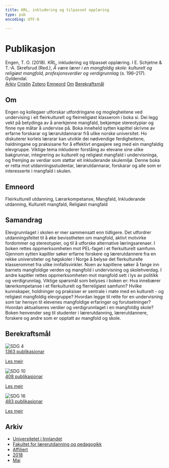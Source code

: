 ```yaml
---
title: KRL, inkludering og tilpasset opplæring
type: pub
encoding: UTF-8

---
```

<h1>Publikasjon</h1>
<article id="csl-bib-container-7V54S775" class="csl-bib-container">
  <div class="csl-bib-body"> <div class="csl-entry">Engen, T. O. (2018). KRL, inkludering og tilpasset opplæring. I E. Schjetne &#38; T.-A. Skrefsrud (Red.), <i>Å være lærer i en mangfoldig skole: kulturelt og religiøst mangfold, profesjonsverdier og verdigrunnlag</i> (s. 196–217). Gyldendal.</div> </div>
  <div class="csl-bib-buttons">
    <a href="#taxonomy-article-7V54S775" alt="archive" class="csl-bib-button">Arkiv</a>
    <a href="https://app.cristin.no/results/show.jsf?id=1586268" alt="Cristin" class="csl-bib-button">Cristin</a>
    <a href="http://zotero.org/groups/5881554/items/7V54S775" alt="Zotero" class="csl-bib-button">Zotero</a>
    <a href="#keywords-article-7V54S775" alt="keywords" class="csl-bib-button">Emneord</a>
    <a href="#about-article-7V54S775" alt="about_pub" class="csl-bib-button">Om</a>
    <a href="#sdg-article-7V54S775" alt="sdg" class="csl-bib-button">Berekraftsmål</a>
  </div>
  <div id="csl-bib-meta-container-7V54S775"></div>
</article>
<div id="csl-bib-meta-7V54S775" class="csl-bib-meta">
  <article id="about-article-7V54S775" class="about_pub-article">
    <h1>Om</h1>
    Engen og kollegaer utforskar utfordringane og moglegheitene ved undervising i eit fleirkulturelt og fleirreligiøst klasserom i boka si. Dei legg vekt på betydinga av å anerkjenne mangfald, bekjempe stereotypiar og finne nye måtar å undervise på. Boka inneheld sytten kapittel skrivne av erfarne forskarar og lærarutdannarar frå ulike norske universitet. Ho diskuterer korleis lærarar kan utvikle dei nødvendige ferdigheitene, haldningane og praksisane for å effektivt engasjere seg med ein mangfaldig elevgruppe. Viktige tema inkluderer forståing av elevane sine ulike bakgrunnar, integrering av kulturelt og religiøst mangfald i undervisninga, og fremjing av verdiar som støttar eit inkluderande skulemiljø. Denne boka er retta mot utdanningsstudentar, lærarutdannarar, forskarar og alle som er interesserte i mangfald i skulen.
  </article>
  <article id="keywords-article-7V54S775" class="keywords-article">
    <h1>Emneord</h1>
    Fleirkulturell utdanning, Lærarkompetanse, Mangfald, Inkluderande utdanning, Kulturelt mangfald, Religiøst mangfald
  </article>
  <article id="abstract-article-7V54S775" class="abstract-article">
    <h1>Samandrag</h1>
    Elevgrunnlaget i skolen er mer sammensatt enn tidligere. Det utfordrer utdanningsfeltet til å øke bevisstheten om mangfold, aktivt motvirke fordommer og stereotypier, og til å utforske alternative læringsarenaer. I boken rettes oppmerksomheten mot PEL-faget i et flerkulturelt samfunn. Gjennom sytten kapitler søker erfarne forskere og lærerutdannere fra en rekke universiteter og høgskoler i Norge å belyse det flerkulturelle klasserommet fra ulike innfallsvinkler. Noen av kapitlene søker å fange inn barnets mangfoldige verden og mangfold i undervisning og skolehverdag. I andre kapitler rettes oppmerksomheten mot mangfold sett i lys av politikk og verdigrunnlag. Viktige spørsmål som belyses i boken er: Hva innebærer lærerkompetanse i et flerkulturelt og flerreligiøst samfunn? Hvilke kunnskaper, holdninger og praksiser er sentrale i møte med en kulturelt - og religiøst mangfoldig elevgruppe? Hvordan legge til rette for en undervisning som tar hensyn til elevenes mangfoldige erfaringer og forutsetninger? Hvordan aktualiseres verdier og verdigrunnlaget i en mangfoldig skole? Boken henvender seg til studenter i lærerutdanning, lærerutdannere, forskere og andre som er opptatt av mangfold og skole.
  </article>
  <article id="sdg-article-7V54S775" class="sdg-article">
    <h1>Berekraftsmål</h1>
    <div class="sdg-container"><div id="sdg4" class="sdg">
        <img src="{{< params subfolder >}}images/sdg/sdg04_nn.png" class="image" alt="SDG 4">
        <div class="sdg-overlay">
          <a href="{{< params subfolder >}}nn/archive/?sdg=4#archive" class="sdg-publication-count"><span>1363</span> publikasjonar</a>
          <p><a href="https://fn.no/om-fn/fns-baerekraftsmaal/god-utdanning?lang=nno-NO" class="sdg-read-more">Les meir</a></p>
        </div>
      </div> <div id="sdg10" class="sdg">
        <img src="{{< params subfolder >}}images/sdg/sdg10_nn.png" class="image" alt="SDG 10">
        <div class="sdg-overlay">
          <a href="{{< params subfolder >}}nn/archive/?sdg=10#archive" class="sdg-publication-count"><span>408</span> publikasjonar</a>
          <p><a href="https://fn.no/om-fn/fns-baerekraftsmaal/mindre-ulikhet?lang=nno-NO" class="sdg-read-more">Les meir</a></p>
        </div>
      </div> <div id="sdg16" class="sdg">
        <img src="{{< params subfolder >}}images/sdg/sdg16_nn.png" class="image" alt="SDG 16">
        <div class="sdg-overlay">
          <a href="{{< params subfolder >}}nn/archive/?sdg=16#archive" class="sdg-publication-count"><span>483</span> publikasjonar</a>
          <p><a href="https://fn.no/om-fn/fns-baerekraftsmaal/fred-rettferdighet-og-velfungerende-institusjoner?lang=nno-NO" class="sdg-read-more">Les meir</a></p>
        </div>
      </div></div>
  </article>
  <article id="taxonomy-article-7V54S775" class="taxonomy-article">
    <h1>Arkiv</h1>
    <ul>
      <li><a href="{{< params subfolder >}}nn/archive/?key=3DCRN523">Universitetet i Innlandet</a></li>
      <li><a href="{{< params subfolder >}}nn/archive/?key=WYNZA47F">Fakultet for lærerutdanning og pedagogikk</a></li>
      <li><a href="{{< params subfolder >}}nn/archive/?key=2ZAN5K7T">Affiliert</a></li>
      <li><a href="{{< params subfolder >}}nn/archive/?key=QU482WF9">2018</a></li>
      <li><a href="{{< params subfolder >}}nn/archive/?key=UDTELPG3">Mai</a></li>
    </ul>
  </article>
</div>
